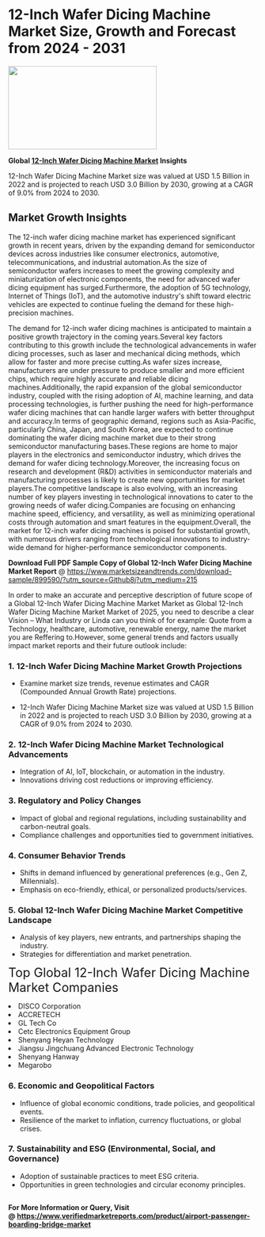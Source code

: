 <H1>12-Inch Wafer Dicing Machine Market Size, Growth and Forecast from 2024 - 2031</H1><img class="aligncenter size-medium wp-image-584254" src="https://thirdeyenews.in/wp-content/uploads/2024/09/Global-Market-Research-300x168.jpeg" alt="" width="300" height="168" /><p><strong>Global&nbsp;<a href="https://www.marketsizeandtrends.com/download-sample/899590/?utm_source=Github8j?utm_medium=215">12-Inch Wafer Dicing Machine Market</a> Insights</strong></p><p>12-Inch Wafer Dicing Machine Market size was valued at USD 1.5 Billion in 2022 and is projected to reach USD 3.0 Billion by 2030, growing at a CAGR of 9.0% from 2024 to 2030.</p><p><h2>Market Growth Insights</h2> <p>The 12-inch wafer dicing machine market has experienced significant growth in recent years, driven by the expanding demand for semiconductor devices across industries like consumer electronics, automotive, telecommunications, and industrial automation.As the size of semiconductor wafers increases to meet the growing complexity and miniaturization of electronic components, the need for advanced wafer dicing equipment has surged.Furthermore, the adoption of 5G technology, Internet of Things (IoT), and the automotive industry's shift toward electric vehicles are expected to continue fueling the demand for these high-precision machines.</p> <p>The demand for 12-inch wafer dicing machines is anticipated to maintain a positive growth trajectory in the coming years.Several key factors contributing to this growth include the technological advancements in wafer dicing processes, such as laser and mechanical dicing methods, which allow for faster and more precise cutting.As wafer sizes increase, manufacturers are under pressure to produce smaller and more efficient chips, which require highly accurate and reliable dicing machines.Additionally, the rapid expansion of the global semiconductor industry, coupled with the rising adoption of AI, machine learning, and data processing technologies, is further pushing the need for high-performance wafer dicing machines that can handle larger wafers with better throughput and accuracy.In terms of geographic demand, regions such as Asia-Pacific, particularly China, Japan, and South Korea, are expected to continue dominating the wafer dicing machine market due to their strong semiconductor manufacturing bases.These regions are home to major players in the electronics and semiconductor industry, which drives the demand for wafer dicing technology.Moreover, the increasing focus on research and development (R&D) activities in semiconductor materials and manufacturing processes is likely to create new opportunities for market players.The competitive landscape is also evolving, with an increasing number of key players investing in technological innovations to cater to the growing needs of wafer dicing.Companies are focusing on enhancing machine speed, efficiency, and versatility, as well as minimizing operational costs through automation and smart features in the equipment.Overall, the market for 12-inch wafer dicing machines is poised for substantial growth, with numerous drivers ranging from technological innovations to industry-wide demand for higher-performance semiconductor components.<p><span class=""><strong>Download Full PDF Sample Copy of Global 12-Inch Wafer Dicing Machine Market Report</strong> @ <a href="https://www.marketsizeandtrends.com/download-sample/899590/?utm_source=Github8j?utm_medium=215" target="_blank">https://www.marketsizeandtrends.com/download-sample/899590/?utm_source=Github8j?utm_medium=215</a></span></p><p>In order to make an accurate and perceptive description of future scope of a Global&nbsp;12-Inch Wafer Dicing Machine Market Market as Global&nbsp;12-Inch Wafer Dicing Machine Market Market of 2025, you need to describe a clear Vision &ndash; What Industry or Linda can you think of for example: Quote from a Technology, healthcare, automotive, renewable energy, name the market you are Reffering to.However, some general trends and factors usually impact market reports and their future outlook include:</p><h3>1.&nbsp;<strong>12-Inch Wafer Dicing Machine Market Growth Projections</strong></h3><ul><li>Examine market size trends, revenue estimates and CAGR (Compounded Annual Growth Rate) projections.</li><li><p>12-Inch Wafer Dicing Machine Market size was valued at USD 1.5 Billion in 2022 and is projected to reach USD 3.0 Billion by 2030, growing at a CAGR of 9.0% from 2024 to 2030.</p></li></ul><h3>2.&nbsp;<strong>12-Inch Wafer Dicing Machine Market Technological Advancements</strong></h3><ul><li>Integration of AI, IoT, blockchain, or automation in the industry.</li><li>Innovations driving cost reductions or improving efficiency.</li></ul><h3>3.&nbsp;<strong>Regulatory and Policy Changes</strong></h3><ul><li>Impact of global and regional regulations, including sustainability and carbon-neutral goals.</li><li>Compliance challenges and opportunities tied to government initiatives.</li></ul><h3>4.&nbsp;<strong>Consumer Behavior Trends</strong></h3><ul><li>Shifts in demand influenced by generational preferences (e.g., Gen Z, Millennials).</li><li>Emphasis on eco-friendly, ethical, or personalized products/services.</li></ul><h3>5.&nbsp;<strong>Global 12-Inch Wafer Dicing Machine Market Competitive Landscape</strong></h3><ul><li>Analysis of key players, new entrants, and partnerships shaping the industry.</li><li>Strategies for differentiation and market penetration.</li></ul><p data-pm-slice="1 1 []"><span style="color: inherit; font-family: inherit; font-size: 25px;">Top Global 12-Inch Wafer Dicing Machine Market Companies</span></p><div class="" data-test-id=""><p><li>DISCO Corporation</li><li> ACCRETECH</li><li> GL Tech Co</li><li> Cetc Electronics Equipment Group</li><li> Shenyang Heyan Technology</li><li> Jiangsu Jingchuang Advanced Electronic Technology</li><li> Shenyang Hanway</li><li> Megarobo</li></p></div><h3>6.&nbsp;<strong>Economic and Geopolitical Factors</strong></h3><ul><li>Influence of global economic conditions, trade policies, and geopolitical events.</li><li>Resilience of the market to inflation, currency fluctuations, or global crises.</li></ul><h3>7.&nbsp;<strong>Sustainability and ESG (Environmental, Social, and Governance)</strong></h3><ul><li>Adoption of sustainable practices to meet ESG criteria.</li><li>Opportunities in green technologies and circular economy principles.</li></ul><h2><strong style="font-size: 14px;">For More Information or Query, Visit @&nbsp;</strong><a style="background-color: #ffffff; font-size: 14px;" href="https://www.marketsizeandtrends.com/report/12-inch-wafer-dicing-machine-market/" target="_blank">https://www.verifiedmarketreports.com/product/airport-passenger-boarding-bridge-market</a></h2>